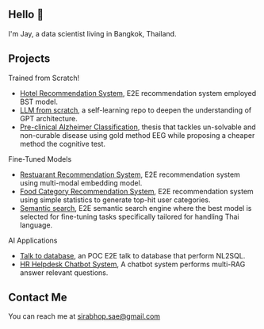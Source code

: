 ## **Hello** 👋
I'm Jay, a data scientist living in Bangkok, Thailand.
## **Projects**
Trained from Scratch!
* [Hotel Recommendation System](https://github.com/Sirabhop/hotel-recommendation-system), E2E recommendation system employed BST model.
* [LLM from scratch](https://github.com/Sirabhop/llm-from-scratch), a self-learning repo to deepen the understanding of GPT architecture.
* [Pre-clinical Alzheimer Classification](https://github.com/Sirabhop/Preclinical-AD-EEG-classification), thesis that tackles un-solvable and non-curable disease using gold method EEG while proposing a cheaper method the cognitive test.
  
Fine-Tuned Models
* [Restuarant Recommendation System](https://github.com/Sirabhop/poc-food-playlist-recommendation), E2E recommendation system using multi-modal embedding model.
* [Food Category Recommendation System](https://github.com/Sirabhop/food-category-recommendation), E2E recommendation system using simple statistics to generate top-hit user categories.
* [Semantic search](https://github.com/Sirabhop/mart-semantic-search), E2E semantic search engine where the best model is selected for fine-tuning tasks specifically tailored for handling Thai language.

AI Applications
* [Talk to database](https://github.com/Sirabhop/rbh-data-query), an POC E2E talk to database that perform NL2SQL.
* [HR Helpdesk Chatbot System](https://github.com/Sirabhop/poc-hr-helpdesk-chatbot), A chatbot system performs multi-RAG answer relevant questions.
## **Contact Me**
You can reach me at sirabhop.sae@gmail.com
